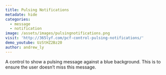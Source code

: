 ```yaml
---
title: Pulsing Notifications
metadate: hide
categories:
  - message
  - notification
image: /assets/images/pulsingnotifications.png
visit: 'http://365lyf.com/pcf-control-pulsing-notifications/'
demo_youtube: UzStHZ2Bz20
author: andrew_ly
---
```


A control to show a pulsing message against a blue background. This is to ensure the user doesn’t miss this message.
